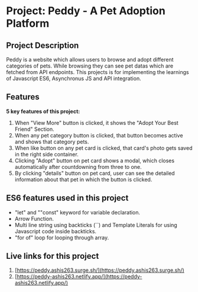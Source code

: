# Project: Peddy - A Pet Adoption Platform

## Project Description
Peddy is a website which allows users to browse and adopt different categories of pets. While browsing they can see pet datas which are fetched from API endpoints.
This projects is for implementing the learnings of Javascript ES6, Asynchronus JS and API integration.

## Features
**5 key features of this project:**
1. When "View More" button is clicked, it shows the "Adopt Your Best Friend" Section.
2. When any pet category button is clicked, that button becomes active and shows that category pets.
3. When like button on any pet card is clicked, that card's photo gets saved in the right side container.
4. Clicking "Adopt" button on pet card shows a modal, which closes automatically after countdowning from three to one.
5. By clicking "details" button on pet card, user can see the detailed information about that pet in which the button is clicked.

## ES6 features used in this project
- "let" and ""const" keyword for variable declaration.
- Arrow Function.
- Multi line string using backticks (``) and Template Literals for using Javascript code inside backticks.
- "for of" loop for looping through array.

## Live links for this project
1. [https://peddy.ashis263.surge.sh/](https://peddy.ashis263.surge.sh/)
2. [https://peddy-ashis263.netlify.app/](https://peddy-ashis263.netlify.app/)